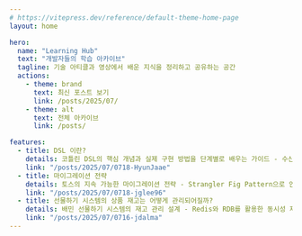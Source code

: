 ```yaml
---
# https://vitepress.dev/reference/default-theme-home-page
layout: home

hero:
  name: "Learning Hub"
  text: "개발자들의 학습 아카이브"
  tagline: 기술 아티클과 영상에서 배운 지식을 정리하고 공유하는 공간
  actions:
    - theme: brand
      text: 최신 포스트 보기
      link: /posts/2025/07/
    - theme: alt
      text: 전체 아카이브
      link: /posts/

features:
  - title: DSL 이란?
    details: 코틀린 DSL의 핵심 개념과 실제 구현 방법을 단계별로 배우는 가이드 - 수신 객체 지정 람다부터 HTML 폼 생성까지
    link: "/posts/2025/07/0718-HyunJaae"
  - title: 마이그레이션 전략
    details: 토스의 지속 가능한 마이그레이션 전략 - Strangler Fig Pattern으로 안전하게 시스템을 전환하는 방법
    link: "/posts/2025/07/0718-jglee96"
  - title: 선물하기 시스템의 상품 재고는 어떻게 관리되어질까?
    details: 배민 선물하기 시스템의 재고 관리 설계 - Redis와 RDB를 활용한 동시성 제어와 재고 히스토리 관리
    link: "/posts/2025/07/0716-jdalma"
---
```

